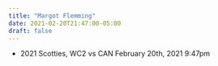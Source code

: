 ```yaml
---
title: "Margot Flemming"
date: 2021-02-20T21:47:00-05:00
draft: false
---
```

- 2021 Scotties, WC2 vs CAN February 20th, 2021 9:47pm